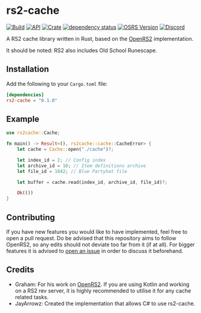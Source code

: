 # rs2-cache

[![Build](https://github.com/osrs-rs/rs2-cache/workflows/build/badge.svg)](https://github.com/osrs-rs/rs2-cache)
[![API](https://docs.rs/rs2-cache/badge.svg)](https://docs.rs/rs2-cache)
[![Crate](https://img.shields.io/crates/v/rs2-cache)](https://crates.io/crates/rs2-cache)
[![dependency status](https://deps.rs/repo/github/osrs-rs/rs2-cache/status.svg)](https://deps.rs/repo/github/osrs-rs/rs2-cache)
[![OSRS Version](https://img.shields.io/badge/OSRS-208-blue)](https://img.shields.io/badge/OSRS-208-blue)
[![Discord](https://img.shields.io/discord/926860365873184768?color=5865F2)](https://discord.gg/CcTa7TZfSc)

A RS2 cache library written in Rust, based on the [OpenRS2](https://github.com/openrs2/openrs2) implementation.

It should be noted: RS2 also includes Old School Runescape.

## Installation

Add the following to your `Cargo.toml` file:

```toml
[dependencies]
rs2-cache = "0.1.0"
```

## Example

```rust
use rs2cache::Cache;

fn main() -> Result<(), rs2cache::cache::CacheError> {
    let cache = Cache::open("./cache")?;

    let index_id = 2; // Config index
    let archive_id = 10; // Item definitions archive
    let file_id = 1042; // Blue Partyhat file

    let buffer = cache.read(index_id, archive_id, file_id)?;

    Ok(())
}
```

## Contributing

If you have new features you would like to have implemented, feel free to open a pull request. Do be advised that this repository aims to follow OpenRS2, so any edits should not deviate too far from it (if at all). For bigger features it is advised to [open an issue](https://github.com/osrs-rs/rs2-cache/issues/new) in order to discuss it beforehand.

## Credits

- Graham: For his work on [OpenRS2](https://github.com/openrs2/openrs2). If you are using Kotlin and working on a RS2 rev server, it is highly recommended to utilise it for any cache related tasks.
- JayArrowz: Created the implementation that allows C# to use rs2-cache.